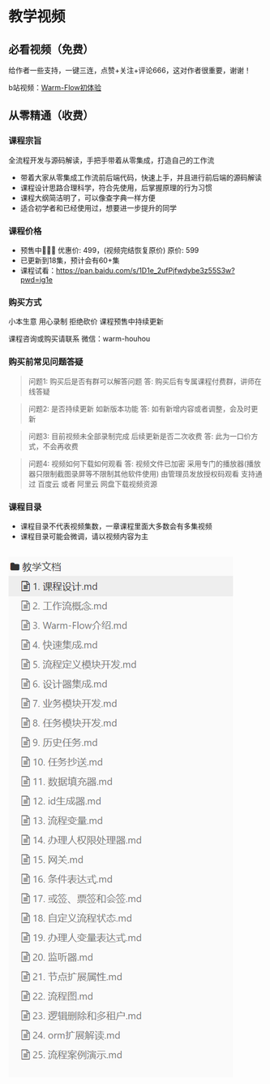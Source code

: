 # 教学视频
<!-- @include: ../other/betweengg.md -->

## **必看视频（免费）**
给作者一些支持，一键三连，<span class="red-font">点赞+关注+评论666</span>，这对作者很重要，谢谢！

b站视频：[Warm-Flow初体验](https://www.bilibili.com/video/BV1AWRGYEEVr?spm_id_from=333.788.videopod.sections&bvid=BV1AWRGYEEVr&vd_source=1be886ace16159801f6ed0106df215d9)

## **从零精通（收费）**

### **课程宗旨**
全流程开发与源码解读，<span class="red-font">手把手</span>带着从零集成，打造自己的工作流

- 带着大家从<span class="red-font">零集成</span>工作流<span class="red-font">前后端</span>代码，快速上手，并且进行前后端的<span class="red-font">源码解读</span>
- 课程设计思路<span class="red-font">合理科学</span>，符合<span class="red-font">先使用，后掌握原理</span>的行为习惯
- 课程大纲简洁明了，可以像<span class="red-font">查字典</span>一样方便
- 适合初学者和已经使用过，想要进一步<span class="red-font">提升</span>的同学

### **课程价格**
- 预售中🎉🎉🎉 优惠价: <span class="red-font-bold">499</span>，(视频完结恢复原价) 原价: <span class="red-font-bold">599</span>
- 已更新到<span class="red-font-bold">18</span>集，预计会有<span class="red-font-bold">60+</span>集
- 课程试看：https://pan.baidu.com/s/1D1e_2ufPjfwdybe3z55S3w?pwd=ig1e

### **购买方式**
小本生意 用心录制 拒绝砍价 课程预售中持续更新

课程咨询或购买请联系
微信：<span class="red-font-bold">warm-houhou</span>


### **购买前常见问题答疑**
> 问题1: 购买后是否有群可以解答问题
> 答: 购买后有专属课程付费群，讲师在线答疑

> 问题2: 是否持续更新 如新版本功能
> 答: 如有新增内容或者调整，会及时更新

> 问题3: 目前视频未全部录制完成 后续更新是否二次收费
> 答: 此为一口价方式，不会再收费

> 问题4: 视频如何下载如何观看
> 答: 视频文件已加密 采用专门的播放器(播放器只限制截图录屏等不限制其他软件使用) 由管理员发放授权码观看
> 支持通过 百度云 或者 阿里云 网盘下载视频资源

### **课程目录**
- 课程目录不代表视频集数，一章课程里面大多数会有多集视频
- 课程目录可能会微调，请以视频内容为主

<br>
<div><img src="../../.vuepress/public/videos.png"></div>
